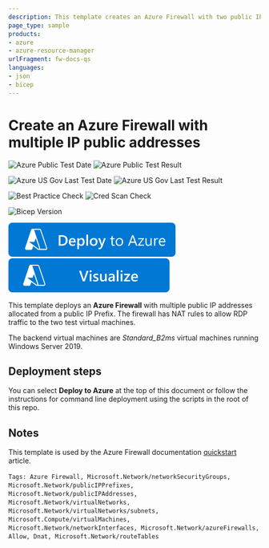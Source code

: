 ```yaml
---
description: This template creates an Azure Firewall with two public IP addresses and two Windows Server 2019 servers to test.
page_type: sample
products:
- azure
- azure-resource-manager
urlFragment: fw-docs-qs
languages:
- json
- bicep
---
```

# Create an Azure Firewall with multiple IP public addresses

![Azure Public Test Date](https://azurequickstartsservice.blob.core.windows.net/badges/quickstarts/microsoft.network/fw-docs-qs/PublicLastTestDate.svg)
![Azure Public Test Result](https://azurequickstartsservice.blob.core.windows.net/badges/quickstarts/microsoft.network/fw-docs-qs/PublicDeployment.svg)

![Azure US Gov Last Test Date](https://azurequickstartsservice.blob.core.windows.net/badges/quickstarts/microsoft.network/fw-docs-qs/FairfaxLastTestDate.svg)
![Azure US Gov Last Test Result](https://azurequickstartsservice.blob.core.windows.net/badges/quickstarts/microsoft.network/fw-docs-qs/FairfaxDeployment.svg)

![Best Practice Check](https://azurequickstartsservice.blob.core.windows.net/badges/quickstarts/microsoft.network/fw-docs-qs/BestPracticeResult.svg)
![Cred Scan Check](https://azurequickstartsservice.blob.core.windows.net/badges/quickstarts/microsoft.network/fw-docs-qs/CredScanResult.svg)

![Bicep Version](https://azurequickstartsservice.blob.core.windows.net/badges/quickstarts/microsoft.network/fw-docs-qs/BicepVersion.svg)

[![Deploy To Azure](https://raw.githubusercontent.com/Azure/azure-quickstart-templates/master/1-CONTRIBUTION-GUIDE/images/deploytoazure.svg?sanitize=true)](https://portal.azure.com/#create/Microsoft.Template/uri/https%3A%2F%2Fraw.githubusercontent.com%2FAzure%2Fazure-quickstart-templates%2Fmaster%2Fquickstarts%2Fmicrosoft.network%2Ffw-docs-qs%2Fazuredeploy.json)  [![Visualize](https://raw.githubusercontent.com/Azure/azure-quickstart-templates/master/1-CONTRIBUTION-GUIDE/images/visualizebutton.svg?sanitize=true)](http://armviz.io/#/?load=https%3A%2F%2Fraw.githubusercontent.com%2FAzure%2Fazure-quickstart-templates%2Fmaster%2Fquickstarts%2Fmicrosoft.network%2Ffw-docs-qs%2Fazuredeploy.json)

This template deploys an **Azure Firewall** with multiple public IP addresses allocated from a public IP Prefix. The firewall has NAT rules to allow RDP traffic to the two test virtual machines.

The backend virtual machines are *Standard_B2ms* virtual machines running Windows Server 2019.

## Deployment steps

You can select **Deploy to Azure** at the top of this document or follow the instructions for command line deployment using the scripts in the root of this repo.

## Notes

This template is used by the Azure Firewall documentation [quickstart](https://docs.microsoft.com/azure/firewall/quick-create-multiple-ip-template) article.

`Tags: Azure Firewall, Microsoft.Network/networkSecurityGroups, Microsoft.Network/publicIPPrefixes, Microsoft.Network/publicIPAddresses, Microsoft.Network/virtualNetworks, Microsoft.Network/virtualNetworks/subnets, Microsoft.Compute/virtualMachines, Microsoft.Network/networkInterfaces, Microsoft.Network/azureFirewalls, Allow, Dnat, Microsoft.Network/routeTables`
